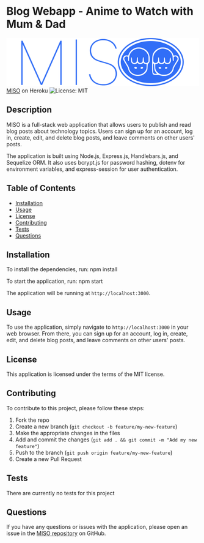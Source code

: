 # Blog Webapp - Anime to Watch with Mum & Dad
![My Image](https://github.com/NgandalaLopes/P2Group3/blob/main/public/img/miso-anime-logo.png)
[MISO](https://miso-g3.herokuapp.com/) on Heroku
![License: MIT](https://img.shields.io/badge/License-MIT-yellow.svg)

## Description

MISO is a full-stack web application that allows users to publish and read blog posts about technology topics. Users can sign up for an account, log in, create, edit, and delete blog posts, and leave comments on other users' posts.

The application is built using Node.js, Express.js, Handlebars.js, and Sequelize ORM. It also uses bcrypt.js for password hashing, dotenv for environment variables, and express-session for user authentication.


## Table of Contents

- [Installation](#installation)
- [Usage](#usage)
- [License](#license)
- [Contributing](#contributing)
- [Tests](#tests)
- [Questions](#questions)

## Installation

To install the dependencies, run:
npm install

To start the application, run:
npm start

The application will be running at `http://localhost:3000`.

## Usage

To use the application, simply navigate to `http://localhost:3000` in your web browser. From there, you can sign up for an account, log in, create, edit, and delete blog posts, and leave comments on other users' posts.

## License

This application is licensed under the terms of the MIT license.

## Contributing

To contribute to this project, please follow these steps:

1. Fork the repo
2. Create a new branch (`git checkout -b feature/my-new-feature`)
3. Make the appropriate changes in the files
4. Add and commit the changes (`git add . && git commit -m "Add my new feature"`)
5. Push to the branch (`git push origin feature/my-new-feature`)
6. Create a new Pull Request

## Tests

There are currently no tests for this project


## Questions

If you have any questions or issues with the application, please open an issue in the [MISO repository](https://github.com/NgandalaLopes/P2Group3/issues) on GitHub.
